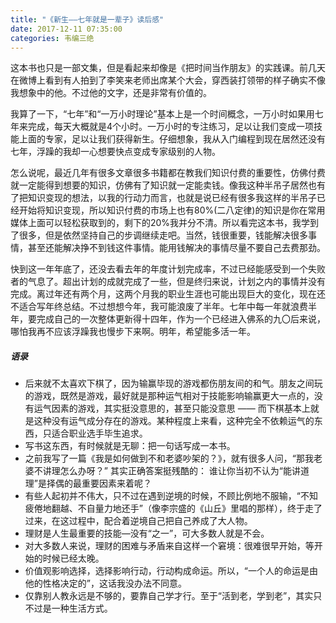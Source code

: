```yaml
---
title: "《新生——七年就是一辈子》读后感"
date: 2017-12-11 07:35:00
categories: 韦编三绝
---
```


这本书也只是一部文集，但是看起来却像是《把时间当作朋友》的实践课。前几天在微博上看到有人拍到了李笑来老师出席某个大会，穿西装打领带的样子确实不像我想象中的他。不过他的文字，还是非常有价值的。

我算了一下，“七年”和“一万小时理论”基本上是一个时间概念，一万小时如果用七年来完成，每天大概就是4个小时。一万小时的专注练习，足以让我们变成一项技能上面的专家，足以让我们获得新生。仔细想象，我从入门编程到现在居然还没有七年，浮躁的我却一心想要快点变成专家级别的人物。

<!-- more -->

怎么说呢，最近几年有很多文章很多书籍都在教我们知识付费的重要性，仿佛付费就一定能得到想要的知识，仿佛有了知识就一定能卖钱。像我这种半吊子居然也有了把知识变现的想法，以我的行动力而言，也就是说已经有很多我这样的半吊子已经开始将知识变现，所以知识付费的市场上也有80%(二八定律)的知识是你在常用媒体上面可以轻松获取到的，剩下的20%我并分不清。所以看完这本书，我学到了很多，但是依然坚持自己的步调继续走吧。当然，钱很重要，钱能解决很多事情，甚至还能解决挣不到钱这件事情。能用钱解决的事情尽量不要自己去费那劲。

快到这一年年底了，还没去看去年的年度计划完成率，不过已经能感受到一个失败者的气息了。超出计划的成就完成了一些，但是终归来说，计划之内的事情并没有完成。离过年还有两个月，这两个月我的职业生涯也可能出现巨大的变化，现在还不适合写年终总结。不过想想今年，我可能浪废了半年。七年中每一年就浪费半年，要完成自己的一次整体更新得十四年，作为一个已经进入佛系的九〇后来说，哪怕我再不应该浮躁我也慢步下来啊。明年，希望能多活一年。

##### 语录

- 后来就不太喜欢下棋了，因为输赢毕现的游戏都伤朋友间的和气。朋友之间玩的游戏，既然是游戏，最好就是那种运气相对于技能影响输赢更大一点的，没有运气因素的游戏，其实挺没意思的，甚至只能没意思 —— 而下棋基本上就是这种没有运气成分存在的游戏。某种程度上来看，这种完全不依赖运气的东西，只适合职业选手毕生追求。
- 写书这东西，有时候就是无聊：把一句话写成一本书。
- 之前我写了一篇《我是如何做到不和老婆吵架的？》，就有很多人问，“那我老婆不讲理怎么办呀？” 其实正确答案挺残酷的： 谁让你当初不认为“能讲道理”是择偶的最重要因素来着呢？
- 有些人起初并不伟大，只不过在遇到逆境的时候，不顾比例地不服输，“不知疲倦地翻越、不自量力地还手”（像李宗盛的《山丘》里唱的那样），终于走了过来，在这过程中，配合着逆境自己把自己养成了大人物。
- 理财是人生最重要的技能—没有“之一”，可大多数人就是不会。
- 对大多数人来说，理财的困难与矛盾来自这样一个窘境：很难很早开始，等开始的时候已经太晚。
- 价值观影响选择，选择影响行动，行动构成命运。所以，“一个人的命运是由他的性格决定的”，这话我没办法不同意。
- 仅靠别人教永远是不够的，要靠自己学才行。至于“活到老，学到老”，其实只不过是一种生活方式。